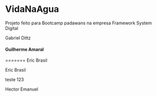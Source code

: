 # VidaNaAgua
Projeto feito para Bootcamp padawans na empresa Framework System Digital

Gabriel Dittz

#### Guilherme Amaral
=======
Eric Brasil


Eric Brasil

teste 123


Hector Emanuel